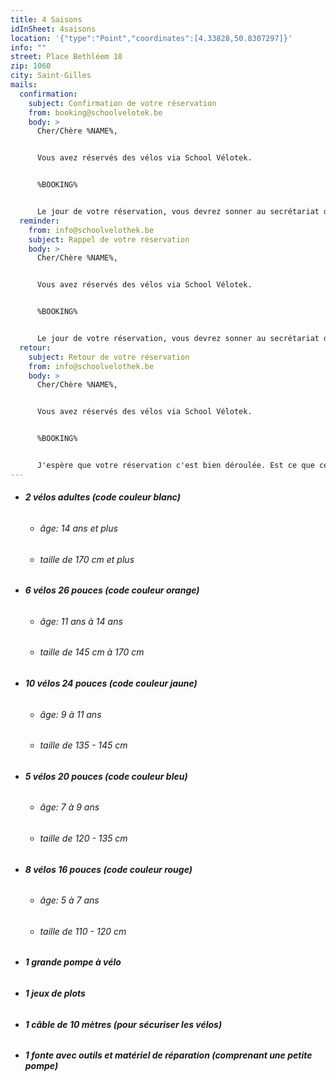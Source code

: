 ```yaml
---
title: 4 Saisons
idInSheet: 4saisons
location: '{"type":"Point","coordinates":[4.33828,50.8307297]}'
info: ""
street: Place Bethléem 10
zip: 1060
city: Saint-Gilles
mails:
  confirmation:
    subject: Confirmation de votre réservation
    from: booking@schoolvelotek.be
    body: >
      Cher/Chère %NAME%,


      Vous avez réservés des vélos via School Vélotek.


      %BOOKING%


      Le jour de votre réservation, vous devrez sonner au secrétariat de l’école 4 saisons (10 place Bethléem 1060 St Gilles). Veuillez décliner votre identité et le fait que vous venez pour la Vélotheek. Vous irez chercher les clefs de la Vélotheek au secrétariat de l’école, ressortirez de l’école pour vous diriger un peu plus bas sur la rue du Danemark. La porte donnant accès à la Vélotheek se trouve sur la rue du Danemark deux portes plus bas que l’entrée de l’école. On peut lire au dessus de celle-ci: “Cité des jeunes”. Les vélos sont stockés dans un local sur la gauche environ 20 mètres plus loin dans le couloir. Un panneau Vélotheek sur la porte indique que vous êtes bien au bon endroit. L'interrupteur de la lumière du local se situe sur la gauche 2 m après la porte. N’oubliez pas en sortant de bien éteindre la lumière du local et de fermer à clefs la porte du local ainsi que la porte donnant sur la rue. Vous remettrez ensuite les clefs au secrétariat avant de faire votre formation. Pour remettre les vélos, vous sonnerez à nouveau au secrétariat de l’école pour chercher les clefs qui vous permettront de remettre les vélos. Une fois les vélos et le matériel remis, n’oubliez pas de bien éteindre la lumière du local et de fermer à clefs la porte du local ainsi que la porte donnant sur la rue. Vous remettrez ensuite les clefs au secrétariat. 
  reminder:
    from: info@schoolvelothek.be
    subject: Rappel de votre réservation
    body: >
      Cher/Chère %NAME%,


      Vous avez réservés des vélos via School Vélotek.


      %BOOKING%


      Le jour de votre réservation, vous devrez sonner au secrétariat de l’école 4 saisons (10 place Bethléem 1060 St Gilles). Veuillez décliner votre identité et le fait que vous venez pour la Vélotheek. Vous irez chercher les clefs de la Vélotheek au secrétariat de l’école, ressortirez de l’école pour vous diriger un peu plus bas sur la rue du Danemark. La porte donnant accès à la Vélotheek se trouve sur la rue du Danemark deux portes plus bas que l’entrée de l’école. On peut lire au dessus de celle-ci: “Cité des jeunes”. Les vélos sont stockés dans un local sur la gauche environ 20 mètres plus loin dans le couloir. Un panneau Vélotheek sur la porte indique que vous êtes bien au bon endroit. L'interrupteur de la lumière du local se situe sur la gauche 2 m après la porte. N’oubliez pas en sortant de bien éteindre la lumière du local et de fermer à clefs la porte du local ainsi que la porte donnant sur la rue. Vous remettrez ensuite les clefs au secrétariat avant de faire votre formation. Pour remettre les vélos, vous sonnerez à nouveau au secrétariat de l’école pour chercher les clefs qui vous permettront de remettre les vélos. Une fois les vélos et le matériel remis, n’oubliez pas de bien éteindre la lumière du local et de fermer à clefs la porte du local ainsi que la porte donnant sur la rue. Vous remettrez ensuite les clefs au secrétariat. 
  retour:
    subject: Retour de votre réservation
    from: info@schoolvelothek.be
    body: >
      Cher/Chère %NAME%,


      Vous avez réservés des vélos via School Vélotek.


      %BOOKING%


      J'espère que votre réservation c'est bien déroulée. Est ce que certains vélos ont eu des dégâts? Veuillez dans ce cas nous transmettre par retour de cet Email les numéros des vélos endommagés ainsi que les problèmes détectés pour que nous puissions au plus vite les réparer. A tout bientôt.
---
```

* ###### **2 vélos adultes (code couleur blanc)**

  * ###### âge: 14 ans et plus
  * ###### taille de 170 cm et plus
* ###### **6 vélos 26 pouces (code couleur orange)**

  * ###### âge: 11 ans à 14 ans
  * ###### taille de 145 cm à 170 cm
* ###### **10 vélos 24 pouces (code couleur jaune)**

  * ###### âge: 9 à 11 ans
  * ###### taille de 135 - 145 cm
* ###### **5 vélos 20 pouces (code couleur bleu)**

  * ###### âge: 7 à 9 ans
  * ###### taille de 120 - 135 cm
* ###### **8 vélos 16 pouces (code couleur rouge)**

  * ###### âge: 5 à 7 ans
  * ###### taille de 110 - 120 cm
* ###### **1 grande pompe à vélo**
* ###### **1 jeux de plots**
* ###### **1 câble de 10 mètres (pour sécuriser les vélos)**
* ###### **1 fonte avec outils et matériel de réparation (comprenant une petite pompe)**